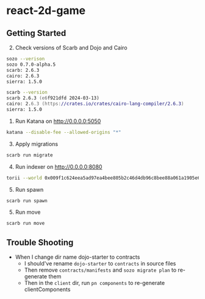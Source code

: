 # react-2d-game

## Getting Started

2. Check versions of Scarb and Dojo and Cairo

```zsh
sozo --verison
sozo 0.7.0-alpha.5
scarb: 2.6.3
cairo: 2.6.3
sierra: 1.5.0

scarb --version
scarb 2.6.3 (e6f921dfd 2024-03-13)
cairo: 2.6.3 (https://crates.io/crates/cairo-lang-compiler/2.6.3)
sierra: 1.5.0
```

1. Run Katana on http://0.0.0.0:5050

```zsh
katana --disable-fee --allowed-origins "*"
```

3. Apply migrations

```zsh
scarb run migrate
```

4. Run indexer on http://0.0.0.0:8080

```zsh
torii --world 0x009f1c624eea5ad97ea4bee805b2c46d4db96c8bee88a061a1905e67e5683cc1 --allowed-origins "*"
```

5. Run spawn

```zsh
scarb run spawn
```

5. Run move

```zsh
scarb run move
```


## Trouble Shooting

- When I change dir name dojo-starter to contracts
  - I should've rename `dojo-starter` to `contracts` in source files
  - Then remove `contracts/manifests` and `sozo migrate plan` to re-generate them
  - Then in the `client` dir, run `pn components` to re-generate clientComponents
